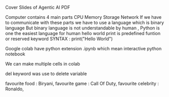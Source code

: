 <!-- Class 1 -->
Cover Slides of Agentic AI PDF

<!-- Class 2 -->
Computer contains 4 main parts 
CPU Memory Storage Network
If we have to communicate  with these parts we have to use a language 
which is binary language 
But binary language is not understandable by human , Python is one the easiest language for human
hello world
print is predefined funtion or reserved keyword
SYNTAX : print("Hello World")

Google colab have python extension .ipynb
which mean interactive python notebook

We can make multiple cells in colab 

del keyword was use to delete variable

favourite food : Biryani,
favourite game : Call Of Duty,
favourite celebrity : Ronaldo,